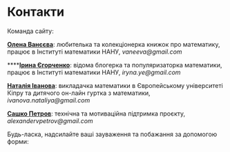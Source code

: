 # Контакти

Команда сайту:   
  
[**Олена Ванєєва**](https://www.facebook.com/olena.vaneeva): любителька та колекціонерка книжок про математику,  працює в Інституті математики НАНУ, _vaneeva@gmail.com_

\*\*\*\*[**Ірина Єгорченко**](https://www.facebook.com/irynayegorchenko): відома блогерка та популяризаторка математики,  працює в Інституті математики НАНУ, _iryna.ye@gmail.com_  
  
[**Наталія Іванова**](https://www.facebook.com/nataliya.ivanova.1238):  викладачка математики в Європейському університеті Кіпру та дитячого он-лайн гуртка з математики, _ivanova.nataliya@gmail.com_  
  
[**Сашко Петров**](https://www.facebook.com/alexandervpetrov): технічна та мотиваційна підтримка проєкту, _alexandervpetrov@gmail.com_ 

Будь-ласка, надсилайте ваші зауваження та побажання за допомогою форми:

